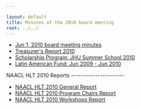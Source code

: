 ```yaml
---

layout: default
title: Minutes of the 2010 board meeting
root: ../../
---
```


<ul>
<li>
<a href="2010-Jun-1-minutes.html">Jun 1, 2010 board meeting minutes</a>

</li>
<li>
<a href="NAACL_Treasurers_Report_2010.pdf">Treasurer's Report 2010</a>

</li>
<li>
<a href="NAACL-JHU-Scholarship-Summary-2010.pdf ">Scholarship Program: JHU Summer School 2010</a>

</li>
<li>
<a href="LA-Fund-Summary-2010.pdf">Latin American Fund: Jun 2009 - Jun 2010</a>

</li>
</ul>
NAACL HLT 2010 Reports
----------------------

-   <a href="NAACL_HLT_2010_General_Report.pdf">NAACL HLT 2010 General Report</a>
-   <a href="NAACL_HLT_2010_ProgramChairsReport.pdf">NAACL HLT 2010 Program Chairs Report</a>
-   <a href="NAACL_HLT_2010_WorkshopReport.pdf">NAACL HLT 2010 Workshops Report</a>


